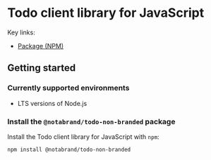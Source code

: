 # Todo client library for JavaScript



Key links:

- [Package (NPM)](https://www.npmjs.com/package/@notabrand/todo-non-branded)

## Getting started

### Currently supported environments

- LTS versions of Node.js

### Install the `@notabrand/todo-non-branded` package

Install the Todo client library for JavaScript with `npm`:

```bash
npm install @notabrand/todo-non-branded
```
